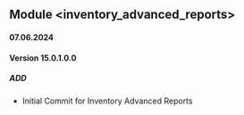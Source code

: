 ## Module <inventory_advanced_reports>

#### 07.06.2024
#### Version 15.0.1.0.0
##### ADD

- Initial Commit for Inventory Advanced Reports

